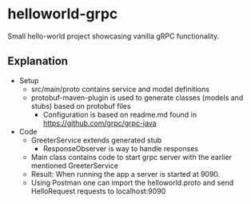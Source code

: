 # helloworld-grpc

Small hello-world project showcasing vanilla gRPC functionality.

## Explanation
* Setup
  * src/main/proto contains service and model definitions
  * protobuf-maven-plugin is used to generate classes (models and stubs) based on protobuf files
    * Configuration is based on readme.md found in https://github.com/grpc/grpc-java
* Code
  * GreeterService extends generated stub
    * ResponseObserver is way to handle responses
  * Main class contains code to start grpc server with the earlier mentioned GreeterService
  * Result: When running the app a server is started at 9090. 
  * Using Postman one can import the helloworld.proto and send HelloRequest requests to localhost:9090

    
